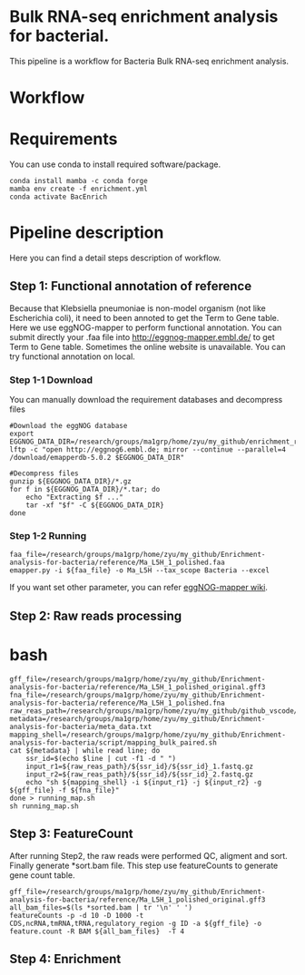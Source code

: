 # Bulk RNA-seq enrichment analysis for bacterial.
This pipeline is a workflow for Bacteria Bulk RNA-seq enrichment analysis.

# Workflow

# Requirements
You can use conda to install required software/package.
```
conda install mamba -c conda forge
mamba env create -f enrichment.yml
conda activate BacEnrich
```

# Pipeline description
Here you can find a detail steps description of workflow.
## Step 1: Functional annotation of reference
Because that Klebsiella pneumoniae is non-model organism (not like Escherichia coli), it need to been annoted to get the Term to Gene table. Here we use  eggNOG-mapper to perform functional annotation. You can submit directly your .faa file into 
http://eggnog-mapper.embl.de/ to get Term to Gene table. Sometimes the online website is unavailable. You can try functional annotation on local.

### Step 1-1 Download 
You can manually download the requirement databases and decompress files
```
#Download the eggNOG database
export EGGNOG_DATA_DIR=/research/groups/ma1grp/home/zyu/my_github/enrichment_run/1_functional_annotation/database
lftp -c "open http://eggnog6.embl.de; mirror --continue --parallel=4 /download/emapperdb-5.0.2 $EGGNOG_DATA_DIR"
```

```
#Decompress files
gunzip ${EGGNOG_DATA_DIR}/*.gz
for f in ${EGGNOG_DATA_DIR}/*.tar; do
    echo "Extracting $f ..."
    tar -xf "$f" -C ${EGGNOG_DATA_DIR}
done
```
### Step 1-2 Running
```
faa_file=/research/groups/ma1grp/home/zyu/my_github/Enrichment-analysis-for-bacteria/reference/Ma_L5H_1_polished.faa
emapper.py -i ${faa_file} -o Ma_L5H --tax_scope Bacteria --excel
```
If you want set other parameter, you can refer [eggNOG-mapper wiki](https://github.com/eggnogdb/eggnog-mapper/wiki/eggNOG-mapper-v2.1.5-to-v2.1.13#user-content-Software_Requirements).
## Step 2: Raw reads processing
# bash
```
gff_file=/research/groups/ma1grp/home/zyu/my_github/Enrichment-analysis-for-bacteria/reference/Ma_L5H_1_polished_original.gff3
fna_file=/research/groups/ma1grp/home/zyu/my_github/Enrichment-analysis-for-bacteria/reference/Ma_L5H_1_polished.fna
raw_reas_path=/research/groups/ma1grp/home/zyu/my_github/github_vscode/enrichment_test
metadata=/research/groups/ma1grp/home/zyu/my_github/Enrichment-analysis-for-bacteria/meta_data.txt
mapping_shell=/research/groups/ma1grp/home/zyu/my_github/Enrichment-analysis-for-bacteria/script/mapping_bulk_paired.sh
cat ${metadata} | while read line; do
    ssr_id=$(echo $line | cut -f1 -d " ")
    input_r1=${raw_reas_path}/${ssr_id}/${ssr_id}_1.fastq.gz
    input_r2=${raw_reas_path}/${ssr_id}/${ssr_id}_2.fastq.gz
    echo "sh ${mapping_shell} -i ${input_r1} -j ${input_r2} -g ${gff_file} -f ${fna_file}"
done > running_map.sh
sh running_map.sh
```

## Step 3: FeatureCount
After running Step2, the raw reads were performed QC, aligment and sort. Finally generate *sort.bam file. This step use featureCounts to generate gene count table.
```
gff_file=/research/groups/ma1grp/home/zyu/my_github/Enrichment-analysis-for-bacteria/reference/Ma_L5H_1_polished_original.gff3
all_bam_files=$(ls *sorted.bam | tr '\n' ' ') 
featureCounts -p -d 10 -D 1000 -t CDS,ncRNA,tmRNA,tRNA,regulatory_region -g ID -a ${gff_file} -o feature.count -R BAM ${all_bam_files}  -T 4
```

## Step 4: Enrichment
